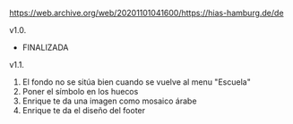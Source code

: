 https://web.archive.org/web/20201101041600/https://hias-hamburg.de/de

v1.0.

- FINALIZADA

v1.1.

1. El fondo no se sitúa bien cuando se vuelve al menu "Escuela"
2. Poner el símbolo en los huecos
3. Enrique te da una imagen como mosaico árabe
4. Enrique te da el diseño del footer